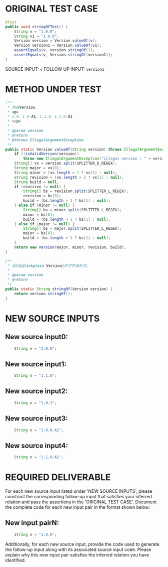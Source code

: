 # ORIGINAL TEST CASE
```java
@Test
public void stringOfTest() {
    String v = "1.0.0";
    String v1 = "1.0.0";
    Version version = Version.valueOf(v);
    Version version1 = Version.valueOf(v1);
    assertEquals(v, version.stringOf());
    assertEquals(v, Version.stringOf(version1));
}

```
SOURCE INPUT: `v`
FOLLOW UP INPUT: `version1`


# METHOD UNDER TEST
```java
/**
 * 构建Version。
 * <p>
 * 1.0、1.0-A1、1.1.0、1.1.0-A1
 * </p>
 *
 * @param version
 * @return
 * @throws IllegalArgumentException
 */
public static Version valueOf(String version) throws IllegalArgumentException {
    if (!isValidVersion(version))
        throw new IllegalArgumentException("illegal version : " + version);
    String[] vs = version.split(SPLITTER_D_REGEX);
    String major = vs[0];
    String minor = (vs.length > 1 ? vs[1] : null);
    String revision = (vs.length > 2 ? vs[2] : null);
    String build = null;
    if (revision != null) {
        String[] bs = revision.split(SPLITTER_L_REGEX);
        revision = bs[0];
        build = (bs.length > 1 ? bs[1] : null);
    } else if (minor != null) {
        String[] bs = minor.split(SPLITTER_L_REGEX);
        minor = bs[0];
        build = (bs.length > 1 ? bs[1] : null);
    } else if (major != null) {
        String[] bs = major.split(SPLITTER_L_REGEX);
        major = bs[0];
        build = (bs.length > 1 ? bs[1] : null);
    }
    return new Version(major, minor, revision, build);
}

/**
 * 返回{@linkplain Version}的字符串形式。
 *
 * @param version
 * @return
 */
public static String stringOf(Version version) {
    return version.stringOf();
}

```


# NEW SOURCE INPUTS
## New source input0:
```java
    String v = "2.0.0";
```

## New source input1:
```java
    String v = "1.1.0";
```

## New source input2:
```java
    String v = "1.0.1";
```

## New source input3:
```java
    String v = "1.0.0-A1";
```

## New source input4:
```java
    String v = "1.1.0-A1";
```



# REQUIRED DELIVERABLE
For each new source input listed under 'NEW SOURCE INPUTS', please construct the corresponding follow-up input that satisfies your inferred relation and pass the assertions in the 'ORIGINAL TEST CASE'. Document the complete code for each new input pair in the format shown below:
## New input pairN:
```java
    String v = "1.0.0";
```

Additionally, for each new source input, provide the code used to generate the follow-up input along with its associated source input code. Please explain why this new input pair satisfies the inferred relation you have identified.